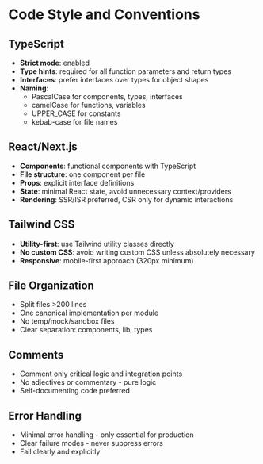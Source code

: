 # Code Style and Conventions

## TypeScript
- **Strict mode**: enabled
- **Type hints**: required for all function parameters and return types
- **Interfaces**: prefer interfaces over types for object shapes
- **Naming**:
  - PascalCase for components, types, interfaces
  - camelCase for functions, variables
  - UPPER_CASE for constants
  - kebab-case for file names

## React/Next.js
- **Components**: functional components with TypeScript
- **File structure**: one component per file
- **Props**: explicit interface definitions
- **State**: minimal React state, avoid unnecessary context/providers
- **Rendering**: SSR/ISR preferred, CSR only for dynamic interactions

## Tailwind CSS
- **Utility-first**: use Tailwind utility classes directly
- **No custom CSS**: avoid writing custom CSS unless absolutely necessary
- **Responsive**: mobile-first approach (320px minimum)

## File Organization
- Split files >200 lines
- One canonical implementation per module
- No temp/mock/sandbox files
- Clear separation: components, lib, types

## Comments
- Comment only critical logic and integration points
- No adjectives or commentary - pure logic
- Self-documenting code preferred

## Error Handling
- Minimal error handling - only essential for production
- Clear failure modes - never suppress errors
- Fail clearly and explicitly
